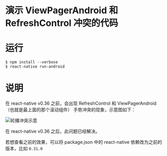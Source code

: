 # 演示 ViewPagerAndroid 和 RefreshControl 冲突的代码

# 运行

```shell
$ npm install --verbose
$ react-native run-android
```

# 说明

在 react-native v0.36 之前，会出现 RefreshControl 和 ViewPagerAndroid （也就是最上面的那个滚动组件） 手势冲突的现象，示意图如下：

![轮播冲突示意](http://pub.idqqimg.com/pc/misc/files/20170118/cbc1014edd3f4e2da37ca0662ba76847.gif)

在 react-native v0.36 之后，此问题已经解决。

若想查看之前的效果，可以将 package.json 中的 react-native 依赖改为之前的版本，比如 `0.31.0`
